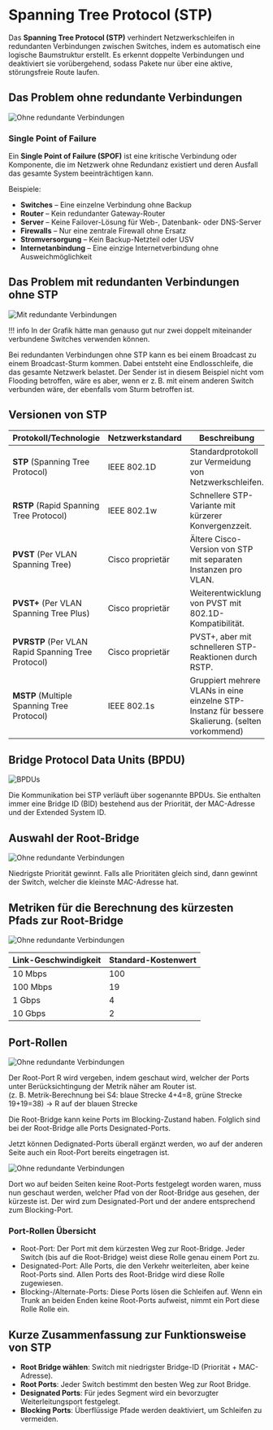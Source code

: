 # Spanning Tree Protocol (STP)

Das **Spanning Tree Protocol (STP)** verhindert Netzwerkschleifen in redundanten Verbindungen zwischen Switches, indem es automatisch eine logische Baumstruktur erstellt. Es erkennt doppelte Verbindungen und deaktiviert sie vorübergehend, sodass Pakete nur über eine aktive, störungsfreie Route laufen.

## Das Problem ohne redundante Verbindungen

![Ohne redundante Verbindungen](./assets/ohne_redundante_verbindungen.drawio.svg)

### Single Point of Failure

Ein **Single Point of Failure (SPOF)** ist eine kritische Verbindung oder Komponente, die im Netzwerk ohne Redundanz existiert und deren Ausfall das gesamte System beeinträchtigen kann.

Beispiele:

- **Switches** – Eine einzelne Verbindung ohne Backup
- **Router** – Kein redundanter Gateway-Router
- **Server** – Keine Failover-Lösung für Web-, Datenbank- oder DNS-Server
- **Firewalls** – Nur eine zentrale Firewall ohne Ersatz
- **Stromversorgung** – Kein Backup-Netzteil oder USV
- **Internetanbindung** – Eine einzige Internetverbindung ohne Ausweichmöglichkeit

## Das Problem mit redundanten Verbindungen ohne STP

![Mit redundante Verbindungen](./assets/mit_redundante_verbindungen.drawio.svg)

!!! info
	In der Grafik hätte man genauso gut nur zwei doppelt miteinander verbundene Switches verwenden können.

Bei redundanten Verbindungen ohne STP kann es bei einem Broadcast zu einem Broadcast-Sturm kommen. Dabei entsteht eine Endlosschleife, die das gesamte Netzwerk belastet. Der Sender ist in diesem Beispiel nicht vom Flooding betroffen, wäre es aber, wenn er z. B. mit einem anderen Switch verbunden wäre, der ebenfalls vom Sturm betroffen ist.

## Versionen von STP

| Protokoll/Technologie                              | Netzwerkstandard | Beschreibung                                                                                     |
| -------------------------------------------------- | ---------------- | ------------------------------------------------------------------------------------------------ |
| **STP** (Spanning Tree Protocol)                   | IEEE 802.1D      | Standardprotokoll zur Vermeidung von Netzwerkschleifen.                                          |
| **RSTP** (Rapid Spanning Tree Protocol)            | IEEE 802.1w      | Schnellere STP-Variante mit kürzerer Konvergenzzeit.                                             |
| **PVST** (Per VLAN Spanning Tree)                  | Cisco proprietär | Ältere Cisco-Version von STP mit separaten Instanzen pro VLAN.                                   |
| **PVST+** (Per VLAN Spanning Tree Plus)            | Cisco proprietär | Weiterentwicklung von PVST mit 802.1D-Kompatibilität.                                            |
| **PVRSTP** (Per VLAN Rapid Spanning Tree Protocol) | Cisco proprietär | PVST+, aber mit schnelleren STP-Reaktionen durch RSTP.                                           |
| **MSTP** (Multiple Spanning Tree Protocol)         | IEEE 802.1s      | Gruppiert mehrere VLANs in eine einzelne STP-Instanz für bessere Skalierung. (selten vorkommend) |

## Bridge Protocol Data Units (BPDU)

![BPDUs](./assets/bpdus.drawio.svg)

Die Kommunikation bei STP verläuft über sogenannte BPDUs. Sie enthalten immer eine Bridge ID (BID) bestehend aus der Priorität, der MAC-Adresse und der Extended System ID.

## Auswahl der Root-Bridge

![Ohne redundante Verbindungen](./assets/auswahl.drawio.svg)

Niedrigste Priorität gewinnt. Falls alle Prioritäten gleich sind, dann gewinnt der Switch, welcher die kleinste MAC-Adresse hat.

## Metriken für die Berechnung des kürzesten Pfads zur Root-Bridge

![Ohne redundante Verbindungen](./assets/metriken.drawio.svg)

| **Link-Geschwindigkeit** | **Standard-Kostenwert** |
|--------------------------|-------------------------|
| 10 Mbps                  | 100                     |
| 100 Mbps                 | 19                      |
| 1 Gbps                   | 4                       |
| 10 Gbps                  | 2                       |

## Port-Rollen

![Ohne redundante Verbindungen](./assets/portrollen.drawio.svg)

Der Root-Port R wird vergeben, indem geschaut wird, welcher der Ports unter Berücksichtingung der Metrik näher am Router ist.    
(z. B. Metrik-Berechnung bei S4: blaue Strecke 4+4=8, grüne Strecke 19+19=38) -> R auf der blauen Strecke

Die Root-Bridge kann keine Ports im Blocking-Zustand haben. Folglich sind bei der Root-Bridge alle Ports Designated-Ports.

Jetzt können Dedignated-Ports überall ergänzt werden, wo auf der anderen Seite auch ein Root-Port bereits eingetragen ist.

![Ohne redundante Verbindungen](./assets/portrollen1.drawio.svg)

Dort wo auf beiden Seiten keine Root-Ports festgelegt worden waren, muss nun geschaut werden, welcher Pfad von der Root-Bridge aus gesehen, der kürzeste ist. Der wird zum Designated-Port und der andere entsprechend zum Blocking-Port.

### Port-Rollen Übersicht

* Root-Port: Der Port mit dem kürzesten Weg zur Root-Bridge. Jeder Switch (bis auf die Root-Bridge) weist diese Rolle genau einem Port zu.
* Designated-Port: Alle Ports, die den Verkehr weiterleiten, aber keine Root-Ports sind. Allen Ports des Root-Bridge wird diese Rolle zugewiesen.
* Blocking-/Alternate-Ports: Diese Ports lösen die Schleifen auf. Wenn ein Trunk an beiden Enden keine Root-Ports aufweist, nimmt ein Port diese Rolle Rolle ein.

## Kurze Zusammenfassung zur Funktionsweise von STP

- **Root Bridge wählen**: Switch mit niedrigster Bridge-ID (Priorität + MAC-Adresse).
- **Root Ports**: Jeder Switch bestimmt den besten Weg zur Root Bridge.
- **Designated Ports**: Für jedes Segment wird ein bevorzugter Weiterleitungsport festgelegt.
- **Blocking Ports**: Überflüssige Pfade werden deaktiviert, um Schleifen zu vermeiden.
